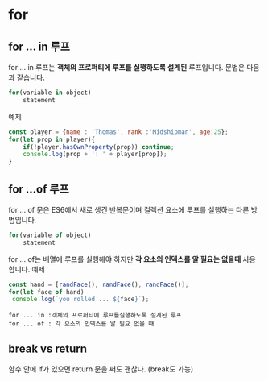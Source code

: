 # for
## for  ... in 루프
for ... in 루프는 **객체의 프로퍼티에 루프를 실행하도록 설계된** 루프입니다. 문법은 다음과 같습니다.
```js
for(variable in object)
    statement
```
예제
```js
const player = {name : 'Thomas', rank :'Midshipman', age:25};
for(let prop in player){
    if(!player.hasOwnProperty(prop)) continue;
    console.log(prop + ': ' + player[prop]);
}
```

## for ...of 루프
for ... of 문은 ES6에서 새로 생긴 반복문이며 컬렉션 요소에 루프를 실행하는 다른 방법입니다.

```js
for(variable of object)
    statement
```

for ... of는 배열에 루프를 실행해야 하지만 **각 요소의 인덱스를 알 필요는 없을때** 사용합니다.
예제
```js
const hand = [randFace(), randFace(), randFace()];
for(let face of hand)
 console.log(`you rolled ... ${face}`);
```
```
for ... in :객체의 프로퍼티에 루프를실행하도록 설계된 루프   
for ... of : 각 요소의 인덱스를 알 필요 없을 때
```

## break vs return
함수 안에 if가 있으면 return 문을 써도 괜찮다. (break도 가능)